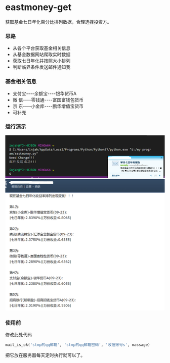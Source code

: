 # eastmoney-get
获取基金七日年化百分比排列数据，合理选择投资方。

### 思路
- 从各个平台获取基金相关信息
- 从基金数据网站爬取实时数据
- 获取七日年化并按照大小排列
- 判断临界条件发送邮件通知我

### 基金相关信息
- 支付宝----余额宝----银华货币A
- 微 信----零钱通----富国富钱包货币
- 京 东----小金库----鹏华增值宝货币
- 可补充

### 运行演示

![](./25.1.png)
![](./25.2.png)

### 使用前
修改此处代码
~~~python
mail_is_ok('stmp的qq邮箱', 'stmp的qq邮箱密码', '收信账号s', massage)
~~~
把它放在服务器每天定时执行就可以了。
